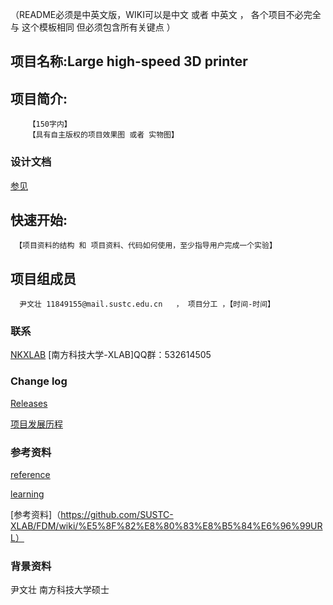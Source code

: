 （README必须是中英文版，WIKI可以是中文 或者 中英文 ， 各个项目不必完全与 这个模板相同 但必须包含所有关键点  ）

## 项目名称:Large high-speed 3D printer
## 项目简介:
        【150字内】
        【具有自主版权的项目效果图 或者 实物图】

### 设计文档 ###
[参见](https://github.com/SUSTC-XLAB/FDM/wiki)

## 快速开始:
     【项目资料的结构 和 项目资料、代码如何使用，至少指导用户完成一个实验】

## 项目组成员
      尹文壮 11849155@mail.sustc.edu.cn   ， 项目分工 ，【时间-时间】
### 联系 ###
[NKXLAB](https://github.com/NKXLAB)
    [南方科技大学-XLAB]QQ群：532614505
    
### Change log ###

[Releases](https://github.com/SUSTC-XLAB/FDM//releases)
 
[项目发展历程](https://github.com/SUSTC-XLAB/FDM/wiki/history) 
     
### 参考资料 ###

[reference](https://github.com/SUSTC-XLAB/FDM/wiki/reference)
 
[learning](https://github.com/SUSTC-XLAB/FDM/wiki/learning)

[参考资料]（https://github.com/SUSTC-XLAB/FDM/wiki/%E5%8F%82%E8%80%83%E8%B5%84%E6%96%99URL）
### 背景资料 ###

尹文壮 南方科技大学硕士
